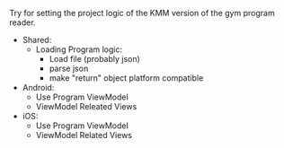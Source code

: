 Try for setting the project logic of the KMM version of the gym program reader.
- Shared:
	- Loading Program logic:
		- Load file (probably json)
		- parse json
		- make "return" object platform compatible
- Android:
	- Use Program ViewModel
	- ViewModel Releated Views
- iOS: 
	- Use Program ViewModel
	- ViewModel Related Views
